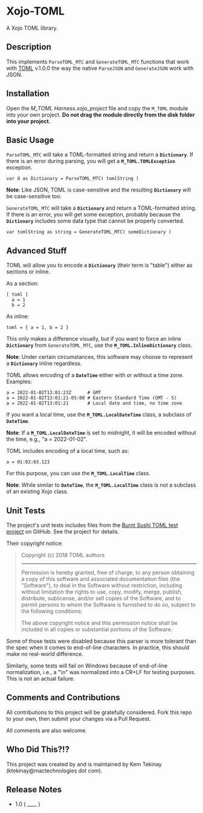 # Xojo-TOML

A Xojo TOML library.

## Description

This implements `ParseTOML_MTC` and `GenerateTOML_MTC` functions that work with [TOML](https://toml.io) v.1.0.0 the way the native `ParseJSON` and `GenerateJSON` work with JSON.

## Installation

Open the *M_TOML Harness.xojo_project* file and copy the `M_TOML` module into your own project. **Do not drag the module directly from the disk folder into your project.**

## Basic Usage

`ParseTOML_MTC` will take a TOML-formatted string and return a **`Dictionary`**. If there is an error during parsing, you will get a **`M_TOML.TOMLException`** exception.

```
var d as Dictionary = ParseTOML_MTC( tomlString )
```

**Note**: Like JSON, TOML is case-sensitive and the resulting **`Dictionary`** will be case-sensitive too.

`GenerateTOML_MTC` will take a **`Dictionary`** and return a TOML-formatted string. If there is an error, you will get some exception, probably because the **`Dictionary`** includes some data type that cannot be properly converted.

```
var tomlString as string = GenerateTOML_MTC( someDictionary )
```

## Advanced Stuff

TOML will allow you to encode a **`Dictionary`** (their term is "table") either as sections or inline.

As a section:

```
[ toml ]
  a = 1
  b = 2
```

As inline:

```
toml = { a = 1, b = 2 }
```

This only makes a difference visually, but if you want to force an inline **`Dictionary`** from `GenerateTOML_MTC`, use the **`M_TOML.InlineDictionary`** class.

**Note**: Under certain circumstances, this software may choose to represent a **`Dictionary`** inline regardless.

TOML allows encoding of a **`DateTime`** either with or without a time zone. Examples:

```
a = 2022-01-02T13:01:23Z      # GMT
a = 2022-01-02T13:01:21-05:00 # Eastern Standard Time (GMT - 5)
a = 2022-01-02T13:01:21       # Local date and time, no time zone
```

If you want a local time, use the **`M_TOML.LocalDateTime`** class, a subclass of **`DateTime`**.

**Note**: If a **`M_TOML.LocalDateTime`** is set to midnight, it will be encoded without the time, e.g., "a = 2022-01-02".

TOML includes encoding of a local time, such as:

```
a = 01:02:03.123
```

For this purpose, you can use the **`M_TOML.LocalTime`** class.

**Note**: While similar to **`DateTime`**, the **`M_TOML.LocalTime`** class is not a subclass of an existing Xojo class.

## Unit Tests

The project's unit tests includes files from the [Burnt Sushi TOML test project](https://github.com/BurntSushi/toml-test) on GitHub. See the project for details.

Their copyright notice:

<blockquote>
Copyright (c) 2018 TOML authors

----------------------------

Permission is hereby granted, free of charge, to any person obtaining a copy
of this software and associated documentation files (the "Software"), to deal
in the Software without restriction, including without limitation the rights
to use, copy, modify, merge, publish, distribute, sublicense, and/or sell
copies of the Software, and to permit persons to whom the Software is
furnished to do so, subject to the following conditions:

The above copyright notice and this permission notice shall be included in
all copies or substantial portions of the Software.
</blockquote>

Some of those tests were disabled because this parser is more tolerant than the spec when it comes to end-of-line characters. In practice, this should make no real-world difference.

Similarly, some tests will fail on Windows because of end-of-line normalization, i.e., a "\n" was normalized into a CR+LF for testing purposes. This is not an actual failure.

## Comments and Contributions

All contributions to this project will be gratefully considered. Fork this repo to your own, then submit your changes via a Pull Request.

All comments are also welcome.

## Who Did This?!?

This project was created by and is maintained by Kem Tekinay (ktekinay@mactechnologies dot com).

## Release Notes

- 1.0 ( ____  )

